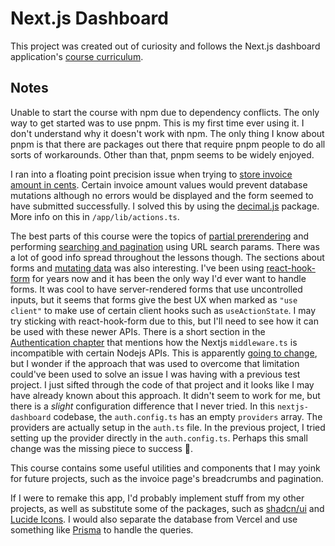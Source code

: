 # Next.js Dashboard

This project was created out of curiosity and follows the Next.js dashboard application's [course curriculum](https://nextjs.org/learn).

## Notes

Unable to start the course with npm due to dependency conflicts. The only way to get started was to use pnpm.
This is my first time ever using it. I don't understand why it doesn't work with npm. The only thing I know about
pnpm is that there are packages out there that require pnpm people to do all sorts of workarounds. Other than that,
pnpm seems to be widely enjoyed.

I ran into a floating point precision issue when trying to
[store invoice amount in cents](https://nextjs.org/learn/dashboard-app/mutating-data#storing-values-in-cents).
Certain invoice amount values would prevent database mutations although no errors would be displayed and the form
seemed to have submitted successfully. I solved this by using the [decimal.js](https://github.com/MikeMcl/decimal.js#readme)
package. More info on this in `/app/lib/actions.ts`.

The best parts of this course were the topics of [partial prerendering](https://nextjs.org/learn/dashboard-app/partial-prerendering)
and performing [searching and pagination](https://nextjs.org/learn/dashboard-app/adding-search-and-pagination)
using URL search params. There was a lot of good info spread throughout the lessons though. The sections about forms
and [mutating data](https://nextjs.org/learn/dashboard-app/mutating-data) was also interesting. I've been using
[react-hook-form](https://react-hook-form.com/docs) for years now and it has been the only way I'd ever want to
handle forms. It was cool to have server-rendered forms that use uncontrolled inputs, but it seems that forms give
the best UX when marked as `"use client"` to make use of certain client hooks such as `useActionState`. I may try
sticking with react-hook-form due to this, but I'll need to see how it can be used with these newer APIs.
There is a short section in the [Authentication chapter](https://nextjs.org/learn/dashboard-app/adding-authentication#password-hashing)
that mentions how the Nextjs `middleware.ts` is incompatible with certain Nodejs APIs. This is apparently
[going to change](https://github.com/vercel/next.js/discussions/71727), but I wonder if the approach that was
used to overcome that limitation could've been used to solve an issue I was having with a previous test project.
I just sifted through the code of that project and it looks like I may have already known about this approach.
It didn't seem to work for me, but there is a _slight_ configuration difference that I never tried. In this `nextjs-dashboard`
codebase, the `auth.config.ts` has an empty `providers` array. The providers are actually setup in the `auth.ts` file.
In the previous project, I tried setting up the provider directly in the `auth.config.ts`. Perhaps this small change
was the missing piece to success 🤔.

This course contains some useful utilities and components that I may yoink for future projects, such as
the invoice page's breadcrumbs and pagination.

If I were to remake this app, I'd probably implement stuff from my other projects, as well as substitute some of the
packages, such as [shadcn/ui](https://ui.shadcn.com/) and [Lucide Icons](https://lucide.dev/icons/). I would also
separate the database from Vercel and use something like [Prisma](https://www.prisma.io/) to handle the queries.
